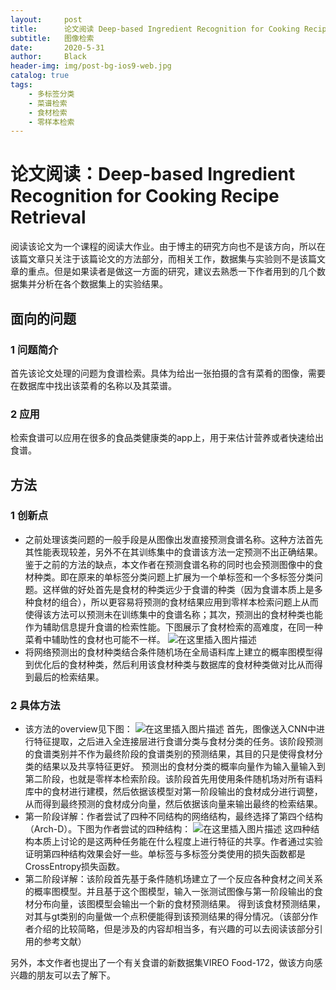 ```yaml
---
layout:     post
title:      论文阅读 Deep-based Ingredient Recognition for Cooking Recipe Retrieval
subtitle:   图像检索
date:       2020-5-31
author:     Black
header-img: img/post-bg-ios9-web.jpg
catalog: true
tags:
    - 多标签分类
    - 菜谱检索
    - 食材检索
    - 零样本检索
---
```


# 论文阅读：Deep-based Ingredient Recognition for Cooking Recipe Retrieval

阅读该论文为一个课程的阅读大作业。由于博主的研究方向也不是该方向，所以在该篇文章只关注于该篇论文的方法部分，而相关工作，数据集与实验则不是该篇文章的重点。但是如果读者是做这一方面的研究，建议去熟悉一下作者用到的几个数据集并分析在各个数据集上的实验结果。
## 面向的问题
### 1 问题简介
首先该论文处理的问题为食谱检索。具体为给出一张拍摄的含有菜肴的图像，需要在数据库中找出该菜肴的名称以及其菜谱。
### 2 应用
检索食谱可以应用在很多的食品类健康类的app上，用于来估计营养或者快速给出食谱。
## 方法
### 1 创新点

- 之前处理该类问题的一般手段是从图像出发直接预测食谱名称。这种方法首先其性能表现较差，另外不在其训练集中的食谱该方法一定预测不出正确结果。鉴于之前的方法的缺点，本文作者在预测食谱名称的同时也会预测图像中的食材种类。即在原来的单标签分类问题上扩展为一个单标签和一个多标签分类问题。这样做的好处首先是食材的种类远少于食谱的种类（因为食谱本质上是多种食材的组合），所以更容易将预测的食材结果应用到零样本检索问题上从而使得该方法可以预测未在训练集中的食谱名称；其次，预测出的食材种类也能作为辅助信息提升食谱的检索性能。下图展示了食材检索的高难度，在同一种菜肴中辅助性的食材也可能不一样。
![在这里插入图片描述](https://img-blog.csdnimg.cn/20200603102946805.JPG?x-oss-process=image/watermark,type_ZmFuZ3poZW5naGVpdGk,shadow_10,text_aHR0cHM6Ly9ibG9nLmNzZG4ubmV0L2JfbGFjaw==,size_16,color_FFFFFF,t_70#pic_center)
- 将网络预测出的食材种类结合条件随机场在全局语料库上建立的概率图模型得到优化后的食材种类，然后利用该食材种类与数据库的食材种类做对比从而得到最后的检索结果。


### 2 具体方法
- 该方法的overview见下图：
![在这里插入图片描述](https://img-blog.csdnimg.cn/20200603103553415.JPG?x-oss-process=image/watermark,type_ZmFuZ3poZW5naGVpdGk,shadow_10,text_aHR0cHM6Ly9ibG9nLmNzZG4ubmV0L2JfbGFjaw==,size_16,color_FFFFFF,t_70#pic_center)
首先，图像送入CNN中进行特征提取，之后进入全连接层进行食谱分类与食材分类的任务。该阶段预测的食谱类别并不作为最终阶段的食谱类别的预测结果，其目的只是使得食材分类的结果以及共享特征更好。
预测出的食材分类的概率向量作为输入量输入到第二阶段，也就是零样本检索阶段。该阶段首先用使用条件随机场对所有语料库中的食材进行建模，然后依据该模型对第一阶段输出的食材成分进行调整，从而得到最终预测的食材成分向量，然后依据该向量来输出最终的检索结果。
- 第一阶段详解：作者尝试了四种不同结构的网络结构，最终选择了第四个结构（Arch-D）。下图为作者尝试的四种结构：
![在这里插入图片描述](https://img-blog.csdnimg.cn/20200603180628472.JPG?x-oss-process=image/watermark,type_ZmFuZ3poZW5naGVpdGk,shadow_10,text_aHR0cHM6Ly9ibG9nLmNzZG4ubmV0L2JfbGFjaw==,size_16,color_FFFFFF,t_70#pic_center)
这四种结构本质上讨论的是这两种任务能在什么程度上进行特征的共享。作者通过实验证明第四种结构效果会好一些。单标签与多标签分类使用的损失函数都是CrossEntropy损失函数。
- 第二阶段详解：该阶段首先基于条件随机场建立了一个反应各种食材之间关系的概率图模型。并且基于这个图模型，输入一张测试图像与第一阶段输出的食材分布向量，该图模型会输出一个新的食材预测结果。
得到该食材预测结果，对其与gt类别的向量做一个点积便能得到该预测结果的得分情况。（该部分作者介绍的比较简略，但是涉及的内容却相当多，有兴趣的可以去阅读该部分引用的参考文献）

另外，本文作者也提出了一个有关食谱的新数据集VIREO Food-172，做该方向感兴趣的朋友可以去了解下。
